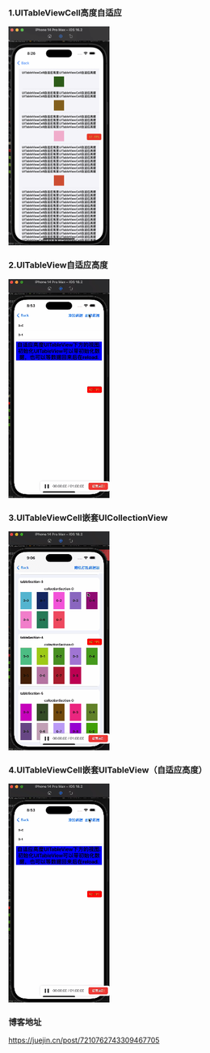 ### 1.UITableViewCell高度自适应
<div>
<img src="YHDynamicTableView/imgs/UITableViewCell高度自适应.gif" width="200px" height="433px"/>
</div>

### 2.UITableView自适应高度
<div>
<img src="YHDynamicTableView/imgs/UITableView高度自适应.gif"/>
</div>

### 3.UITableViewCell嵌套UICollectionView
<div>
<img src="YHDynamicTableView/imgs/UITableViewCell嵌套UICollectionView（自适应高度）.gif"/>
</div>

### 4.UITableViewCell嵌套UITableView（自适应高度）
<div>
<img src="YHDynamicTableView/imgs/UITableViewCell嵌套UItableView(高度自适应).gif"/>
</div>

### 博客地址
https://juejin.cn/post/7210762743309467705
